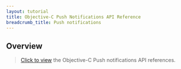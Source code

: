 ```yaml
---
layout: tutorial
title: Objective-C Push Notifications API Reference
breadcrumb_title: Push notifications
---
```

<!-- NLS_CHARSET=UTF-8 -->
## Overview
> [Click to view](../../../api-ref/push-ios-n-objc-apidoc/html/refobjc-mfp-push-ios-native/html/index.html) the Objective-C Push notifications API references.

